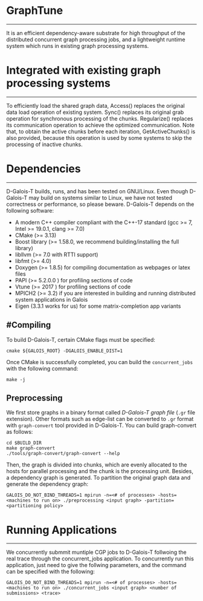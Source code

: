 # GraphTune
------------

It is an efficient dependency-aware substrate for high throughput of the distributed concurrent graph processing jobs, and a lightweight runtime system which runs in existing graph processing systems.

# Integrated with existing graph processing systems
------------

To efficiently load the shared graph data, Access() replaces the original data load operation of existing system. Sync() replaces its original grab operation for synchronous processing of the chunks. Regularize() replaces its communication operation to achieve the optimized communication. Note that, to obtain the active chunks before each iteration, GetActiveChunks() is also provided, because this operation is used by some systems to skip the processing of inactive chunks.

# Dependencies
------------

D-Galois-T builds, runs, and has been tested on GNU/Linux. Even though D-Galois-T may build on systems similar to Linux, we have not tested correctness or performance, so please
beware. 
D-Galois-T depends on the following software:

- A modern C++ compiler compliant with the C++-17 standard (gcc >= 7, Intel >= 19.0.1, clang >= 7.0)
- CMake (>= 3.13)
- Boost library (>= 1.58.0, we recommend building/installing the full library)
- libllvm (>= 7.0 with RTTI support)
- libfmt (>= 4.0)
- Doxygen (>= 1.8.5) for compiling documentation as webpages or latex files 
- PAPI (>= 5.2.0.0 ) for profiling sections of code
- Vtune (>= 2017 ) for profiling sections of code
- MPICH2 (>= 3.2) if you are interested in building and running distributed system
  applications in Galois
- Eigen (3.3.1 works for us) for some matrix-completion app variants

#Compiling
------------

To build D-Galois-T, certain CMake flags must be specified:

`cmake ${GALOIS_ROOT} -DGALOIS_ENABLE_DIST=1`

Once CMake is successfully completed, you can build the `concurrent_jobs` with the following command:

`make -j`



Preprocessing
------------

We first store graphs in a binary format called *D-Galois-T graph file*  (`.gr` file extension). Other formats such as edge-list can be
converted to `.gr` format with `graph-convert` tool provided in D-Galois-T. 
You can build graph-convert as follows:

```Shell
cd $BUILD_DIR
make graph-convert
./tools/graph-convert/graph-convert --help
```
Then,  the graph is divided into chunks, which are evenly allocated to the hosts for parallel processing and the chunk is the processing unit. Besides, a dependency graph is generated. To partition the original graph data and generate the dependency graph:

`GALOIS_DO_NOT_BIND_THREADS=1 mpirun -n=<# of processes> -hosts=<machines to run on> ./preprocessing <input graph> -partition=<partitioning policy>`


# Running Applications
------------
We concurrently submmit muntiple CGP jobs to D-Galois-T follwoing the real trace through the concurrent_jobs application. To concurrently run this application, just need to give the follwing parameters, and the command can be specified with the following:

`GALOIS_DO_NOT_BIND_THREADS=1 mpirun -n=<# of processes> -hosts=<machines to run on> ./concurrent_jobs <input graph> <number of submissions> <trace>`
